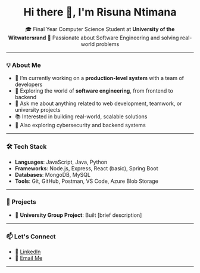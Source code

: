 <h1 align="center">Hi there 👋, I'm Risuna Ntimana</h1>

<p align="center">
🎓 Final Year Computer Science Student at <strong>University of the Witwatersrand</strong>   
🚀 Passionate about Software Engineering and solving real-world problems  
</p>

---

### 💡 About Me

- 🔭 I’m currently working on a **production-level system** with a team of developers  
- 🌱 Exploring the world of **software engineering**, from frontend to backend  
- 💬 Ask me about anything related to web development, teamwork, or university projects  
- 📚 Interested in building real-world, scalable solutions  
- 📌 Also exploring cybersecurity and backend systems

---

### 🛠️ Tech Stack

- **Languages**: JavaScript, Java, Python  
- **Frameworks**: Node.js, Express, React (basic), Spring Boot  
- **Databases**: MongoDB, MySQL  
- **Tools**: Git, GitHub, Postman, VS Code, Azure Blob Storage  

---

### 🌱 Projects

- 🧠 **University Group Project**: Built [brief description]  


---

### 📫 Let's Connect

- 💼 [LinkedIn](https://www.linkedin.com/in/risuna-ntimana-09b51a359/)  
- 📧 [Email Me](mailto:risunantimana4@gmail.email@example.com)  

---


